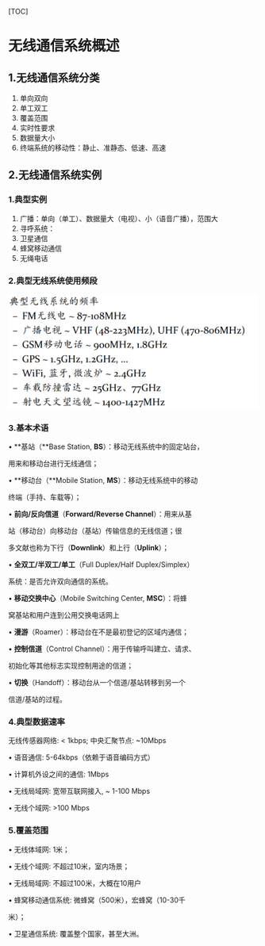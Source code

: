 [TOC]

# 无线通信系统概述

## 1.无线通信系统分类

1. 单向双向
2. 单工双工
3. 覆盖范围
4. 实时性要求
5. 数据量大小
6. 终端系统的移动性：静止、准静态、低速、高速

## 2.无线通信系统实例

### 1.典型实例

1. 广播：单向（单工）、数据量大（电视）、小（语音广播），范围大
2. 寻呼系统：
3. 卫星通信
4. 蜂窝移动通信
5. 无绳电话

### **2.典型**无线系统使用**频段**

<img src="/picture/image-20250519162124567.png" alt="image-20250519162124567" style="zoom:50%;" />

### 3.基本术语

• **基站（**Base Station, **BS**）：移动无线系统中的固定站台，

用来和移动台进行无线通信；

• **移动台（**Mobile Station, **MS**）：移动无线系统中的移动

终端（手持、车载等）；

• **前向/反向信道**（**Forward/Reverse Channel**）：用来从基

站（移动台）向移动台（基站）传输信息的无线信道；很

多文献也称为下行（**Downlink**）和上行（**Uplink**）；

• **全双工/半双工/单工**（Full Duplex/Half Duplex/Simplex）

系统：是否允许双向通信的系统。

• **移动交换中心**（Mobile Switching Center, **MSC**）：将蜂

窝基站和用户连到公用交换电话网上

• **漫游**（Roamer）：移动台在不是最初登记的区域内通信；

• **控制信道**（Control Channel）：用于传输呼叫建立、请求、

初始化等其他标志实现控制用途的信道；

• **切换**（Handoff）：移动台从一个信道/基站转移到另一个

信道/基站的过程。

### 4.典型数据速率

无线传感器网络: < 1kbps; 中央汇聚节点: ~10Mbps

• 语音通信: 5-64kbps（依赖于语音编码方式）

• 计算机外设之间的通信: 1Mbps

• 无线局域网: 宽带互联网接入, ~ 1-100 Mbps

• 无线个域网: >100 Mbps

### 5.覆盖范围

• 无线体域网: 1米；

• 无线个域网: 不超过10米，室内场景；

• 无线局域网: 不超过100米，大概在10用户

• 蜂窝移动通信系统: 微蜂窝（500米），宏蜂窝（10-30千

米）；

• 卫星通信系统: 覆盖整个国家，甚至大洲。

### 
